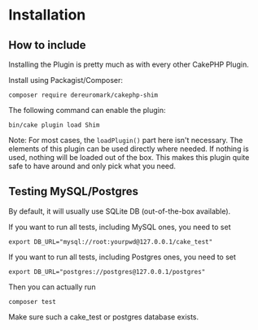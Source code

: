 # Installation

## How to include
Installing the Plugin is pretty much as with every other CakePHP Plugin.

Install using Packagist/Composer:
```
composer require dereuromark/cakephp-shim
```

The following command can enable the plugin:
```
bin/cake plugin load Shim
```

Note: For most cases, the `loadPlugin()` part here isn't necessary. The elements of this plugin can be used directly where needed.
If nothing is used, nothing will be loaded out of the box. This makes this plugin quite safe to have around and only pick what you need.

## Testing MySQL/Postgres

By default, it will usually use SQLite DB (out-of-the-box available).

If you want to run all tests, including MySQL ones, you need to set
```
export DB_URL="mysql://root:yourpwd@127.0.0.1/cake_test"
```
If you want to run all tests, including Postgres ones, you need to set
```
export DB_URL="postgres://postgres@127.0.0.1/postgres"
```

Then you can actually run
```
composer test
```

Make sure such a cake_test or postgres database exists.
